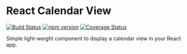 # React Calendar View

[![Build Status](https://travis-ci.org/prathamudeshmukh/simple-react-calendar-view.svg?branch=master)](https://travis-ci.org/prathamudeshmukh/simple-react-calendar-view)
[![npm version](http://img.shields.io/npm/v/simple-react-calendar-view.svg?style=flat)](https://npmjs.org/package/simple-react-calendar-view "View this project on npm")
[![Coverage Status](https://coveralls.io/repos/github/prathamudeshmukh/simple-react-calendar-view/badge.svg?branch=master)](https://coveralls.io/github/prathamudeshmukh/simple-react-calendar-view?branch=master)

Simple light-weight component to display a calendar view in your React app.
